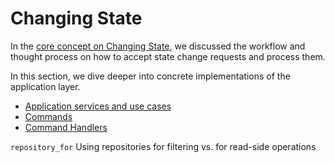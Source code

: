 # Changing State

In the [core concept on Changing State](../../core-concepts/changing-state.md),
we discussed the workflow and thought process on how to accept state change
requests and process them.

In this section, we dive deeper into concrete implementations of the
application layer.

- [Application services and use cases](./application-services.md)
- [Commands](./commands.md)
- [Command Handlers](./command-handlers.md)





`repository_for`
Using repositories for filtering vs. for read-side operations